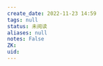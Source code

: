 ```yaml
---
create_date: 2022-11-23 14:59
tags: null
status: 未阅读 
aliases: null
notes: False
ZK: 
uid: 
---
```




